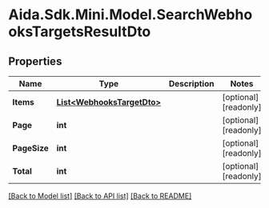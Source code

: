 # Aida.Sdk.Mini.Model.SearchWebhooksTargetsResultDto

## Properties

Name | Type | Description | Notes
------------ | ------------- | ------------- | -------------
**Items** | [**List&lt;WebhooksTargetDto&gt;**](WebhooksTargetDto.md) |  | [optional] [readonly] 
**Page** | **int** |  | [optional] [readonly] 
**PageSize** | **int** |  | [optional] [readonly] 
**Total** | **int** |  | [optional] [readonly] 

[[Back to Model list]](../README.md#documentation-for-models) [[Back to API list]](../README.md#documentation-for-api-endpoints) [[Back to README]](../README.md)

